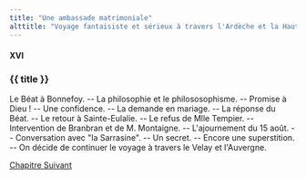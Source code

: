 ```yaml
---
title: "Une ambassade matrimoniale"
alttitle: "Voyage fantaisiste et sérieux à travers l'Ardèche et la Haute-Loire"
---
```


#### XVI

### {{ title }}

<div class="tltr">

Le Béat à Bonnefoy. -- La philosophie et le philososophisme. -- Promise à Dieu !
-- Une confidence. -- La demande en mariage. -- La réponse du Béat. -- Le retour
à Sainte-Eulalie. -- Le refus de Mlle Tempier. -- Intervention de Branbran et de
M. Montaigne. -- L'ajournement du 15 août. -- Conversation avec "la Sarrasine".
-- Un secret. -- Encore une superstition. -- On décide de continuer le voyage à
travers le Velay et l'Auvergne.

</div>

<div id="next">

[Chapitre Suivant](17.html)

</div>
